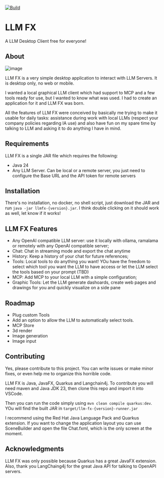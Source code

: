 [![Build](https://github.com/jesuino/LLMFX/actions/workflows/build.yml/badge.svg)](https://github.com/jesuino/LLMFX/actions/workflows/build.yml)

# LLM FX

A LLM Desktop Client free for everyone! 



## About

![image](https://github.com/user-attachments/assets/269b827d-67ae-424a-9e37-023825000d8e)


LLM FX is a very simple desktop application to interact with LLM Servers. It is desktop only, no web or mobile.

I wanted a local graphical LLM client which had support to MCP and a few tools ready for use, but I wanted to know what was used. I had to create an application for it and LLM FX was born.


All the features of LLM FX were conceived by basically me trying to make it usable for daily tasks: assistance during work with local LLMs (respect your company policies regarding IA use) and also have fun on my spare time by talking to LLM and asking it to do anything I have in mind.


## Requirements

LLM FX is a single JAR file which requires the following:

* Java 24
* Any LLM Server. Can be local or a remote server, you just need to configure the Base URL and the API token for remote servers

## Installation

There's no installation, no docker, no shell script, just download the JAR and run `java -jar llmfx-{version}.jar`. I think double clicking on it should work as well, let know if it works!

## LLM FX Features

* Any OpenAI compatible LLM server: use it locally with ollama, ramalama or remotely with any OpenAI compatible server;
* Chat: Chat in streaming mode and export the chat anytime
* History: Keep a history of your chat for future references;
* Tools: Local tools to do anything you want! YOu have the freedom to select which tool you want the LLM to have access or let the LLM select the tools based on your prompt (TBD)
* MCP: Add MCP to your local LLM with a simple configuration;
* Graphic Tools: Let the LLM generate dashoards, create web pages and drawings for you and quickly visualize on a side pane


## Roadmap

* Plug custom Tools
* Add an option to allow the LLM to automatically select tools.
* MCP Store
* 3d render
* Image generation
* Image input

## Contributing

Yes, please contribute to this project. You can write issues or make minor fixes, or even help me to organize this horrible code.

LLM FX is Java, JavaFX, Quarkus and Langchain4j. To contribute you will need maven and Java JDK 23, then clone this repo and import it into VSCode. 

Then you can run the code simply using `mvn clean compile quarkus:dev`. YOu will find the built JAR in `target/llm-fx-{version}-runner.jar`

I recommend using the Red Hat Java Language Pack and Quarkus extension. If you want to change the application layout you can use SceneBuilder and open the file Chat.fxml, which is the only screen at the moment.

## Acknowledgments

LLM FX was only possible because Quarkus has a great JavaFX extension. Also, thank you LangChaing4j for the great Java API for talking to OpenAPI servers.




